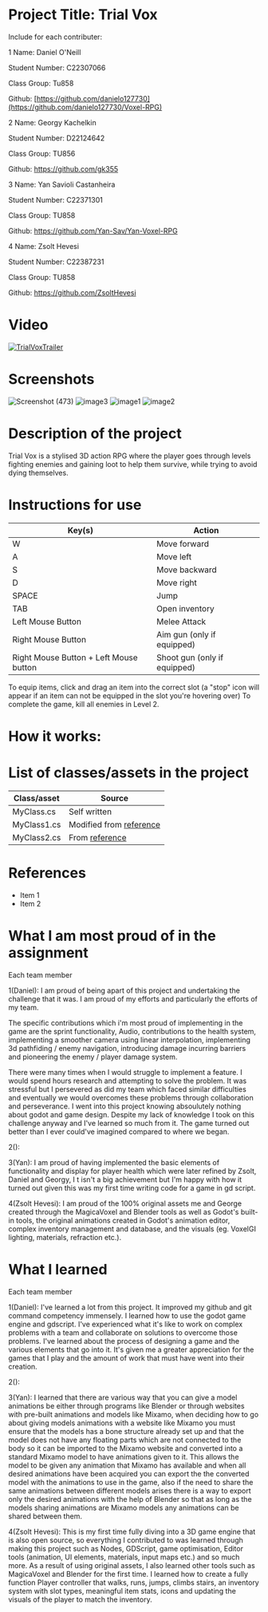 # Project Title: Trial Vox

Include for each contributer:

1
Name: Daniel O'Neill

Student Number: C22307066

Class Group: Tu858

Github: [https://github.com/danielo127730](https://github.com/danielo127730/Voxel-RPG)

2
Name: Georgy Kachelkin

Student Number: D22124642

Class Group: TU856

Github: https://github.com/gk355

3
Name: Yan Savioli Castanheira

Student Number: C22371301

Class Group: TU858

Github: https://github.com/Yan-Sav/Yan-Voxel-RPG

4
Name: Zsolt Hevesi

Student Number: C22387231

Class Group: TU858

Github: https://github.com/ZsoltHevesi

# Video

[![TrialVoxTrailer](https://img.youtube.com/vi/dmLDlVRioho/0.jpg)](https://www.youtube.com/watch?v=dmLDlVRioho)

# Screenshots
![Screenshot (473)](https://github.com/ZsoltHevesi/Voxel-RPG/assets/124164938/796ab697-9a9a-4d42-81df-f7e978ff1304)
![image3](https://github.com/ZsoltHevesi/Voxel-RPG/assets/124164938/0f4ada51-ccd0-4300-948b-123f2c547059)
![image1](https://github.com/ZsoltHevesi/Voxel-RPG/assets/124164938/291af71b-c1d4-4f16-af1c-db4389bb8255)
![image2](https://github.com/ZsoltHevesi/Voxel-RPG/assets/124164938/2dc85c3d-75cc-4d34-ab1a-b775b8d3883f)


# Description of the project
Trial Vox is a stylised 3D action RPG where the player goes through levels fighting enemies and gaining loot to help them survive, while trying to avoid dying themselves. 

# Instructions for use
| Key(s) | Action |
|-----------|-----------|
| W | Move forward |
| A | Move left |
| S | Move backward |
| D | Move right |
| SPACE | Jump |
| TAB | Open inventory |
| Left Mouse Button | Melee Attack |
| Right Mouse Button | Aim gun (only if equipped) |
| Right Mouse Button + Left Mouse button | Shoot gun (only if equipped) |

To equip items, click and drag an item into the correct slot (a "stop" icon will appear if an item can not be equipped in the slot you're hovering over)
To complete the game, kill all enemies in Level 2.

# How it works:


# List of classes/assets in the project

| Class/asset | Source |
|-----------|-----------|
| MyClass.cs | Self written |
| MyClass1.cs | Modified from [reference]() |
| MyClass2.cs | From [reference]() |

# References
* Item 1
* Item 2

# What I am most proud of in the assignment

Each team member

1(Daniel): I am proud of being apart of this project and undertaking the challenge that it was. I am proud of my efforts and particularly the efforts of my team.

The specific contributions which i'm most proud of implementing  in the game are the sprint functionality, Audio,  contributions to the health system, implementing a smoother camera using linear interpolation, implementing 3d pathfiding / enemy navigation, introducing damage incurring barriers and pioneering the enemy / player damage system. 

 There were many times when I would struggle to implement a feature. I would spend hours research and attempting to solve the problem. It was stressful but I persevered as did my team which faced similar difficulties and eventually we would overcomes these problems through collaboration and perseverance. I went into this project knowing absoulutely nothing about godot and game design. Despite my lack of knowledge I took on this challenge anyway and I've learned so much from it. The game turned out better than I ever could've imagined compared to where we began.  

2():

3(Yan): I am proud of having implemented the basic elements of functionality and display for player health which were later refined by Zsolt, Daniel and Georgy, I t isn't a big achievement but I'm happy with how it turned out given this was my first time writing code for a game in gd script.

4(Zsolt Hevesi): I am proud of the 100% original assets me and George created through the MagicaVoxel and Blender tools as well as Godot's built-in tools, the original animations created in Godot's animation editor, complex inventory management and database, and the visuals (eg. VoxelGI lighting, materials, refraction etc.).

# What I learned

Each team member

1(Daniel): I've learned a lot from this project. It improved my github and git command competency immensely. I learned how to use the godot game engine and gdscript.  I've experienced what it's like to work on complex problems with a team and collaborate on solutions to overcome those problems. I've learned about the process of designing a game and the various elements that go into it. It's given me a greater appreciation for the games that I play and the amount of work that must have went into their creation.

2():

3(Yan): I learned that there are various way that you can give a model animations be either through programs like Blender or through websites with pre-built animations and models like Mixamo, when deciding how to go about giving models animations with a website like Mixamo you must ensure that the models has a bone structure already set up and that the model does not have any floating parts which are not connected to the body so it can be imported to the Mixamo website and converted into a standard Mixamo model to have animations given to it. This allows the model to be given any animation that Mixamo has available and when all desired animations have been acquired you can export the the converted model with the animations to use in the game, also if the need to share the same animations between different models arises there is a way to export only the desired animations with the help of Blender so that as long as the models sharing animations are Mixamo models any animations can be shared between them.

4(Zsolt Hevesi): This is my first time fully diving into a 3D game engine that is also open source, so everything I contributed to was learned through making this project such as Nodes, GDScript, game optimisation, Editor tools (animation, UI elements, materials, input maps etc.) and so much more. As a result of using original assets, I also learned other tools such as MagicaVoxel and Blender for the first time.
I learned how to create a fully function Player controller that walks, runs, jumps, climbs stairs, an inventory system with slot types, meaningful item stats, icons and updating the visuals of the player to match the inventory.
